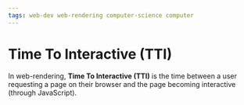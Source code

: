```yaml
---
tags: web-dev web-rendering computer-science computer
---
```


# Time To Interactive (TTI)

In web-rendering, **Time To Interactive (TTI)** is the time between a user requesting a page on their browser and the page becoming interactive (through JavaScript).
